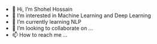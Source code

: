 - 👋 Hi, I’m  Shohel Hossain
- 👀 I’m interested in Machine Learning and Deep Learning
- 🌱 I’m currently learning NLP
- 💞️ I’m looking to collaborate on ...
- 📫 How to reach me ...

<!---
shohelbspi/shohelbspi is a ✨ special ✨ repository because its `README.md` (this file) appears on your GitHub profile.
You can click the Preview link to take a look at your changes.
--->
